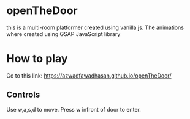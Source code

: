 # openTheDoor
this is a multi-room platformer created using vanilla js.
The animations where created using <cdnjs> GSAP  JavaScript library 
# How to play
Go to this link: https://azwadfawadhasan.github.io/openTheDoor/

## Controls

Use w,a,s,d to move. Press w infront of door to enter.

